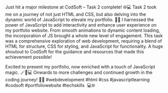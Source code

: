 Just hit a major milestone at CodSoft – Task 2 complete! 🌐💻
Task 2 took me on a journey of not just HTML and CSS, but also delving into the dynamic world of JavaScript to elevate my portfolio. 💼🔧
I harnessed the power of JavaScript to add interactivity and enhance user experience on my portfolio website. From smooth animations to dynamic content loading, the incorporation of JS brought a whole new level of engagement.
This task was a comprehensive exploration of web development, requiring a blend of HTML for structure, CSS for styling, and JavaScript for functionality. A huge shoutout to CodSoft for the guidance and resources that made this achievement possible!

Excited to present my portfolio, now enriched with a touch of JavaScript magic. 🪄👩💻 Onwards to more challenges and continued growth in the coding journey! 🌱🚀 #webdevelopment  #html  #css  #javascriptlearning  #codsoft  #portfoliowebsite  #techskills  💻🌐
